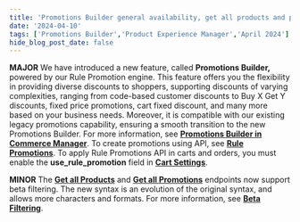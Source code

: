 ```yaml
---
title: 'Promotions Builder general availability, get all products and promotions added to beta filtering'
date: '2024-04-10'
tags: ['Promotions Builder','Product Experience Manager','April 2024']
hide_blog_post_date: false
---
```

**MAJOR** We have introduced a new feature, called **Promotions Builder,** powered by our Rule Promotion engine. This feature offers you the flexibility in providing diverse discounts to shoppers, supporting discounts of varying complexities, ranging from code-based customer discounts to Buy X Get Y discounts, fixed price promotions, cart fixed discount, and many more based on your business needs. Moreover, it is compatible with our existing legacy promotions capability, ensuring a smooth transition to the new Promotions Builder. For more information, see **[Promotions Builder in Commerce Manager](https://elasticpath.dev/docs/commerce-cloud/rule-promotions/promotions-in-commerce-manager/overview)**. To create promotions using API, see **[Rule Promotions](https://elasticpath.dev/docs/commerce-cloud/rule-promotions/overview)**. To apply Rule Promotions API in carts and orders, you must enable the **use\_rule\_promotion** field in **[Cart Settings](https://elasticpath.dev/docs/commerce-cloud/carts/cart-management/cart-settings/update-cart-settings)**.

**MINOR** The **[Get all Products](https://elasticpath.dev/docs/pxm/products/ep-pxm-products-api/get-all-products)** and **[Get all Promotions](https://elasticpath.dev/docs/commerce-cloud/promotions/promotion-management/get-all-promotions)** endpoints now support beta filtering. The new syntax is an evolution of the original syntax, and allows more characters and formats. For more information, see **[Beta Filtering](https://elasticpath.dev/docs/commerce-cloud/api-overview/filtering#beta-filtering)**.
